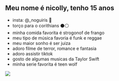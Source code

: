 ## Meu nome é nicolly, tenho 15 anos
- insta: @_noguiris 💛
- torço para o corithians ⚫⚪
- minha comida favorita é strogonof de frango
- meu tipo de música favoria é funk e reggae
- meu maior sonho é ser juiza
- adoro filme de terror, romance e fantasia
- adoro assistir tiktok
- gosto de algumas musicas da Taylor Swift
- minha serie favorita é teen wolf
  
![](https://media1.tenor.com/m/lf9CL7z4LsoAAAAC/aiming-allison-argent.gif)



